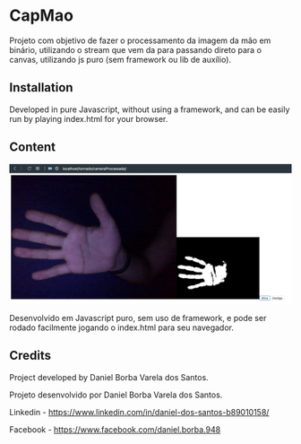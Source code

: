# CapMao

Projeto com objetivo de fazer o processamento da imagem da mão em binário, utilizando o stream que vem da para passando direto para o canvas, utilizando js puro (sem framework ou lib de auxílio).

## Installation

Developed in pure Javascript, without using a framework, and can be easily run by playing index.html for your browser.

## Content

![alt text](https://github.com/danielborbavareladossantos/capMao/blob/master/docs/mao.png?raw=true)

Desenvolvido em Javascript puro, sem uso de framework, e pode ser rodado facilmente jogando o index.html para seu navegador.

## Credits

Project developed by Daniel Borba Varela dos Santos.

Projeto desenvolvido por Daniel Borba Varela dos Santos.

Linkedin - https://www.linkedin.com/in/daniel-dos-santos-b89010158/

Facebook - https://www.facebook.com/daniel.borba.948